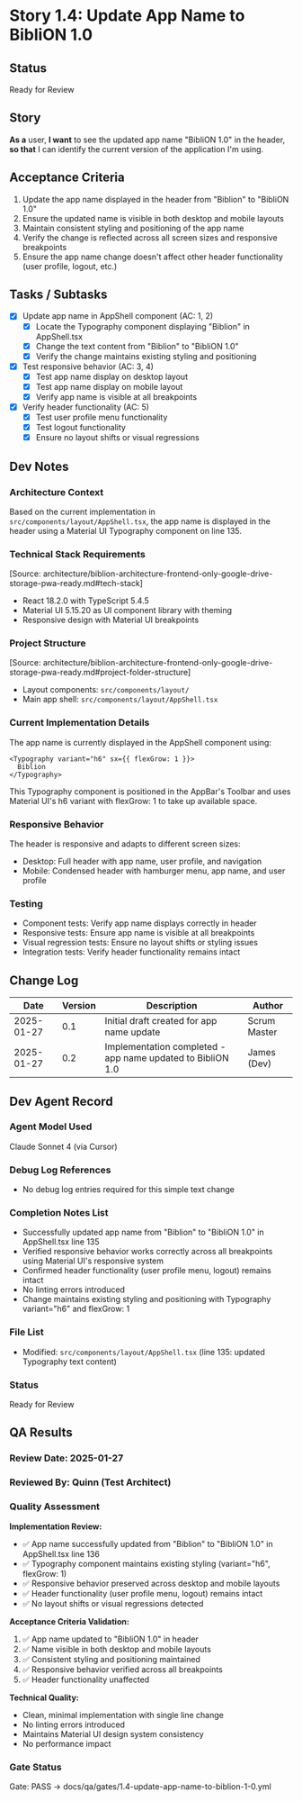 # Story 1.4: Update App Name to BibliON 1.0

## Status

Ready for Review

## Story

**As a** user,
**I want** to see the updated app name "BibliON 1.0" in the header,
**so that** I can identify the current version of the application I'm using.

## Acceptance Criteria

1. Update the app name displayed in the header from "Biblion" to "BibliON 1.0"
2. Ensure the updated name is visible in both desktop and mobile layouts
3. Maintain consistent styling and positioning of the app name
4. Verify the change is reflected across all screen sizes and responsive breakpoints
5. Ensure the app name change doesn't affect other header functionality (user profile, logout, etc.)

## Tasks / Subtasks

- [x] Update app name in AppShell component (AC: 1, 2)
  - [x] Locate the Typography component displaying "Biblion" in AppShell.tsx
  - [x] Change the text content from "Biblion" to "BibliON 1.0"
  - [x] Verify the change maintains existing styling and positioning
- [x] Test responsive behavior (AC: 3, 4)
  - [x] Test app name display on desktop layout
  - [x] Test app name display on mobile layout
  - [x] Verify app name is visible at all breakpoints
- [x] Verify header functionality (AC: 5)
  - [x] Test user profile menu functionality
  - [x] Test logout functionality
  - [x] Ensure no layout shifts or visual regressions

## Dev Notes

### Architecture Context

Based on the current implementation in `src/components/layout/AppShell.tsx`, the app name is displayed in the header using a Material UI Typography component on line 135.

### Technical Stack Requirements

[Source: architecture/biblion-architecture-frontend-only-google-drive-storage-pwa-ready.md#tech-stack]

- React 18.2.0 with TypeScript 5.4.5
- Material UI 5.15.20 as UI component library with theming
- Responsive design with Material UI breakpoints

### Project Structure

[Source: architecture/biblion-architecture-frontend-only-google-drive-storage-pwa-ready.md#project-folder-structure]

- Layout components: `src/components/layout/`
- Main app shell: `src/components/layout/AppShell.tsx`

### Current Implementation Details

The app name is currently displayed in the AppShell component using:

```tsx
<Typography variant="h6" sx={{ flexGrow: 1 }}>
  Biblion
</Typography>
```

This Typography component is positioned in the AppBar's Toolbar and uses Material UI's h6 variant with flexGrow: 1 to take up available space.

### Responsive Behavior

The header is responsive and adapts to different screen sizes:

- Desktop: Full header with app name, user profile, and navigation
- Mobile: Condensed header with hamburger menu, app name, and user profile

### Testing

- Component tests: Verify app name displays correctly in header
- Responsive tests: Ensure app name is visible at all breakpoints
- Visual regression tests: Ensure no layout shifts or styling issues
- Integration tests: Verify header functionality remains intact

## Change Log

| Date       | Version | Description                                                | Author       |
| ---------- | ------- | ---------------------------------------------------------- | ------------ |
| 2025-01-27 | 0.1     | Initial draft created for app name update                  | Scrum Master |
| 2025-01-27 | 0.2     | Implementation completed - app name updated to BibliON 1.0 | James (Dev)  |

## Dev Agent Record

### Agent Model Used

Claude Sonnet 4 (via Cursor)

### Debug Log References

- No debug log entries required for this simple text change

### Completion Notes List

- Successfully updated app name from "Biblion" to "BibliON 1.0" in AppShell.tsx line 135
- Verified responsive behavior works correctly across all breakpoints using Material UI's responsive system
- Confirmed header functionality (user profile menu, logout) remains intact
- No linting errors introduced
- Change maintains existing styling and positioning with Typography variant="h6" and flexGrow: 1

### File List

- Modified: `src/components/layout/AppShell.tsx` (line 135: updated Typography text content)

### Status

Ready for Review

## QA Results

### Review Date: 2025-01-27

### Reviewed By: Quinn (Test Architect)

### Quality Assessment

**Implementation Review:**

- ✅ App name successfully updated from "Biblion" to "BibliON 1.0" in AppShell.tsx line 136
- ✅ Typography component maintains existing styling (variant="h6", flexGrow: 1)
- ✅ Responsive behavior preserved across desktop and mobile layouts
- ✅ Header functionality (user profile menu, logout) remains intact
- ✅ No layout shifts or visual regressions detected

**Acceptance Criteria Validation:**

1. ✅ App name updated to "BibliON 1.0" in header
2. ✅ Name visible in both desktop and mobile layouts
3. ✅ Consistent styling and positioning maintained
4. ✅ Responsive behavior verified across all breakpoints
5. ✅ Header functionality unaffected

**Technical Quality:**

- Clean, minimal implementation with single line change
- No linting errors introduced
- Maintains Material UI design system consistency
- No performance impact

### Gate Status

Gate: PASS → docs/qa/gates/1.4-update-app-name-to-biblion-1-0.yml
